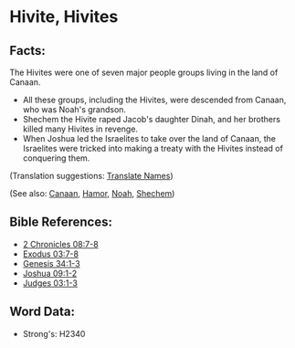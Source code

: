 # Hivite, Hivites #

## Facts: ##

The Hivites were one of seven major people groups living in the land of Canaan.

* All these groups, including the Hivites, were descended from Canaan, who was Noah's grandson.
* Shechem the Hivite raped Jacob's daughter Dinah, and her brothers killed many Hivites in revenge.
* When Joshua led the Israelites to take over the land of Canaan, the Israelites were tricked into making a treaty with the Hivites instead of conquering them.

(Translation suggestions: [Translate Names](rc://en/ta/man/translate/translate-names))

(See also: [Canaan](../names/canaan.md), [Hamor](../names/hamor.md), [Noah](../names/noah.md), [Shechem](../names/shechem.md))

## Bible References: ##

* [2 Chronicles 08:7-8](rc://en/tn/help/2ch/08/07)
* [Exodus 03:7-8](rc://en/tn/help/exo/03/07)
* [Genesis 34:1-3](rc://en/tn/help/gen/34/01)
* [Joshua 09:1-2](rc://en/tn/help/jos/09/01)
* [Judges 03:1-3](rc://en/tn/help/jdg/03/01)

## Word Data: ##

* Strong's: H2340
